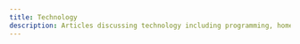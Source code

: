 ```yaml
---
title: Technology
description: Articles discussing technology including programming, home automation, and automations.
---
```

